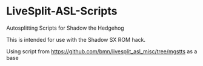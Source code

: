 # LiveSplit-ASL-Scripts
Autosplitting Scripts for Shadow the Hedgehog

This is intended for use with the Shadow SX ROM hack.

Using script from https://github.com/bmn/livesplit_asl_misc/tree/mgstts as a base
